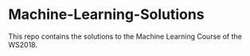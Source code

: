# Machine-Learning-Solutions


This repo contains the solutions to the Machine Learning Course of the WS2018.
